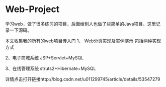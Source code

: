 # Web-Project
学习web，做了很多练习的项目，后面给别人也做了些简单的Java项目，这里记录一下源码。

本文收集我的所有的web项目传入门
1、 Web分页实现及实例演示
包括两种实现方式

2、电子商城系统
JSP+Servlet+MySQL 

3、在线管理系统
struts2+Hibernate+MySQL


详情点击打开链接http://blog.csdn.net/u011299745/article/details/53547279

